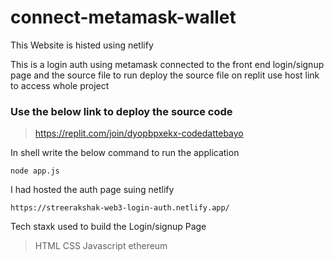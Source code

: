 # connect-metamask-wallet

This Website is histed using netlify 

This is a login auth using metamask connected to the front end login/signup page and the source file to run deploy the source file on replit use host link to access whole project

### Use the below link to deploy the source code 

> https://replit.com/join/dyopbpxekx-codedattebayo

In shell write the below command to run the application
```
node app.js
```

I had hosted the auth page suing netlify 

```
https://streerakshak-web3-login-auth.netlify.app/
```
Tech staxk used to build the Login/signup Page 
> HTML
> CSS
> Javascript
> ethereum 

